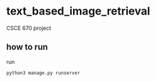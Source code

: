 # text_based_image_retrieval

CSCE 670 project

## how to run

run
```
python3 manage.py runserver
```
